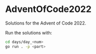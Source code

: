 # AdventOfCode2022

Solutions for the Advent of Code 2022.

Run the solutions with:

```sh
cd days/day_<num>
go run . -p <part>
```

